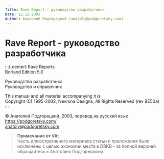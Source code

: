 ```yaml
---
Title: Rave Report - руководство разработчика
Date: 12.12.2003
Author: Анатолий Подгорецкий (anatoly@podgoretsky.com)
---
```



Rave Report - руководство разработчика
=======================================

:::{.center}
Rave Reports  
Borland Edition 5.0 

Руководство разработчика  
Руководство и справочник

This manual and all material accompanying it is  
Copyright (C) 1995-2002, Nevrona Designs, All Rights Reserved (rev BE50a)
:::

© Анатолий Подгорецкий, 2003, перевод на русский язык  
https://podgoretsky.com/  
anatoly@podgoretsky.com

> **Примечание от Vit:**  
> Часть иллюстративного материала статьи и приложения 
> были исключены с целью экономии места в DRKB - за полной версией
> обращайтесь к Анатолию Подгорецкому.

<!-- TOC -->
